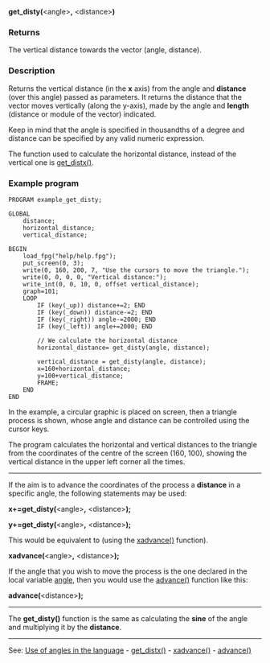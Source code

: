 **get_disty(**&lt;angle&gt;**,** &lt;distance&gt;**)**

### Returns

The vertical distance towards the vector (angle, distance).

### Description

Returns the vertical distance (in the **x** axis) from the angle and **distance** (over this angle) passed as parameters.
It returns the distance that the vector moves vertically (along the y-axis), made by the
angle and **length** (distance or module of the vector) indicated.

Keep in mind that the angle is specified in thousandths of a degree and
distance can be specified by any valid numeric expression.

The function used to calculate the horizontal distance, instead of the
vertical one is [get_distx()](get_disty().md).

### Example program
```
PROGRAM example_get_disty;

GLOBAL
    distance;
    horizontal_distance;
    vertical_distance;

BEGIN
    load_fpg("help/help.fpg");
    put_screen(0, 3);
    write(0, 160, 200, 7, "Use the cursors to move the triangle.");
    write(0, 0, 0, 0, "Vertical distance:");
    write_int(0, 0, 10, 0, offset vertical_distance);
    graph=101;
    LOOP
        IF (key(_up)) distance+=2; END
        IF (key(_down)) distance-=2; END
        IF (key(_right)) angle-=2000; END
        IF (key(_left)) angle+=2000; END

        // We calculate the horizontal distance
        horizontal_distance= get_disty(angle, distance);

        vertical_distance = get_disty(angle, distance);
        x=160+horizontal_distance;
        y=100+vertical_distance;
        FRAME;
    END
END
```


In the example, a circular graphic is placed on screen, then a triangle process is shown, whose angle and distance can be controlled using the cursor keys.

The program calculates the horizontal and vertical distances to the triangle from the coordinates of the centre of the screen
(160, 100), showing the vertical distance in the upper left corner all the times.

---------------------------------------


If the aim is to advance the coordinates of the process a **distance** in a specific angle, the following statements may be used:


  **x+=get_disty(**&lt;angle&gt;**,** &lt;distance&gt;**);**

  **y+=get_disty(**&lt;angle&gt;**,** &lt;distance&gt;**);**


This would be equivalent to (using the [xadvance()](xadvance().md) function).

  **xadvance(**&lt;angle&gt;**,** &lt;distance&gt;**);**

If the angle that you wish to move the process is the one declared in the local variable [angle](local_angle.md), then you would use the [advance()](advance().md) function like this:

  **advance(**&lt;distance&gt;**);**

---------------------------------------


The **get_disty()** function is the same as calculating the **sine** of the angle and
multiplying it by the **distance**.

---------------------------------------
See: [Use of angles in the language](use_of_angles_in_the_languagedot.md) - [get_distx()](get_disty().md) - [xadvance()](xadvance().md) - [advance()](advance().md)

